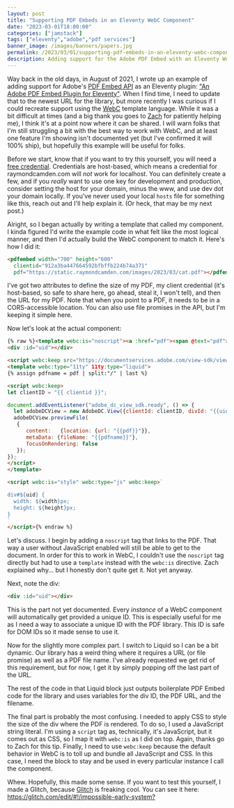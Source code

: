 ```yaml
---
layout: post
title: "Supporting PDF Embeds in an Eleventy WebC Component"
date: "2023-03-01T18:00:00"
categories: ["jamstack"]
tags: ["eleventy","adobe","pdf services"]
banner_image: /images/banners/papers.jpg
permalink: /2023/03/01/supporting-pdf-embeds-in-an-eleventy-webc-component
description: Adding support for the Adobe PDF Embed with an Eleventy WebC Component
---
```


Way back in the old days, in August of 2021, I wrote up an example of adding support for Adobe's [PDF Embed API](https://developer.adobe.com/document-services/apis/pdf-embed/) as an Eleventy plugin: ["An Adobe PDF Embed Plugin for Eleventy"](https://www.raymondcamden.com/2021/08/02/an-adobe-pdf-embed-plugin-for-eleventy). When I find time, I need to update that to the newest URL for the library, but more recently I was curious if I could recreate support using the [WebC](https://www.11ty.dev/docs/languages/webc/) template language. While it was a bit difficult at times (and a big thank you goes to [Zach](https://www.zachleat.com/) for patiently helping me), I think it's at a point now where it can be shared. I will warn folks that I'm still struggling a bit with the best way to work with WebC, and at least one feature I'm showing isn't documented yet (but I've confirmed it will 100% ship), but hopefully this example will be useful for folks. 

Before we start, know that if you want to try this yourself, you will need a [free credential](https://developer.adobe.com/document-services/apis/interstitial/?api=pdf-embed-api). Credentials are host-based, which means a credential for raymondcamden.com will *not* work for localhost. You can definitely create a few, and if you *really* want to use one key for development and production, consider setting the host for your domain, minus the www, and use dev dot your domain locally. If you've never used your local `hosts` file for something like this, reach out and I'll help explain it. (Or heck, that may be my next post.)

Alright, so I began actually by writing a template that called my component. I kinda figured I'd write the example code in what felt like the most logical manner, and then I'd actually build the WebC component to match it. Here's how I did it:

```html
<pdfembed width="700" height="600"
  clientid="912a3ba447664592bfbffb224b74a371" 
  pdf="https://static.raymondcamden.com/images/2023/03/cat.pdf"></pdfembed>
```

I've got two attributes to define the size of my PDF, my client credential (it's host-based, so safe to share here, go ahead, steal it, I won't tell), and then the URL for my PDF. Note that when you point to a PDF, it needs to be in a CORS-accessible location. You can also use file promises in the API, but I'm keeping it simple here. 

Now let's look at the actual component:

```html
{% raw %}<template webc:is="noscript"><a :href="pdf"><span @text="pdf"></span></a></template>
<div :id="uid"></div>

<script webc:keep src="https://documentservices.adobe.com/view-sdk/viewer.js"></script>
<template webc:type="11ty" 11ty:type="liquid">
{% assign pdfname = pdf | split:"/" | last %}

<script webc:keep>
let clientID = "{{ clientid }}";

document.addEventListener("adobe_dc_view_sdk.ready", () => {
  let adobeDCView = new AdobeDC.View({clientId: clientID, divId: "{{uid}}"});
  adobeDCView.previewFile(
   {
      content:   {location: {url: "{{pdf}}"}},
      metaData: {fileName: "{{pdfname}}"},
      focusOnRendering: false
   });
});
</script>
</template>

<script webc:is="style" webc:type="js" webc:keep>`

div#${uid} {
  width: ${width}px;
  height: ${height}px;
}
`
</script>{% endraw %}
```

Let's discuss. I begin by adding a `noscript` tag that links to the PDF. That way a user without JavaScript enabled will still be able to get to the document. In order for this to work in WebC, I couldn't use the `noscript` tag directly but had to use a `template` instead with the `webc:is` directive. Zach explained why... but I honestly don't quite get it. Not yet anyway. 

Next, note the div:

```html
<div :id="uid"></div>
```

This is the part not yet documented. Every *instance* of a WebC component will automatically get provided a unique ID. This is especially useful for me as I need a way to associate a unique ID with the PDF library. This ID is safe for DOM IDs so it made sense to use it. 

Now for the slightly more complex part. I switch to Liquid so I can be a bit dynamic. Our library has a weird thing where it requires a URL (or file promise) as well as a PDF file name. I've already requested we get rid of this requirement, but for now, I get it by simply popping off the last part of the URL. 

The rest of the code in that Liquid block just outputs boilerplate PDF Embed code for the library and uses variables for the div ID, the PDF URL, and the filename.

The final part is probably the most confusing. I needed to apply CSS to style the size of the div where the PDF is rendered. To do so, I used a JavaScript string literal. I'm using a `script` tag as, technically, it's JavaScript, but it comes out as CSS, so I map it with `webc:is` as I did on top. Again, thanks go to Zach for this tip. Finally, I need to use `webc:keep` because the default behavior in WebC is to toll up and bundle all JavaScript and CSS. In this case, I need the block to stay and be used in every particular instance I call the component. 

Whew. Hopefully, this made some sense. If you want to test this yourself, I made a Glitch, because [Glitch](https://glitch.me) is freaking cool. You can see it here: <https://glitch.com/edit/#!/impossible-early-system?>